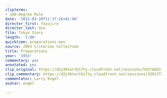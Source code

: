 ```yaml
---
clipterms:
- 180-Degree Rule
date: '2015-03-20T11:37:26+01:00'
director_first: Yasujiro
director_last: Ozu
film: Tokyo Story
length: '1:00'
quicktime: preparations.mov
source: 2003 Criterion Collection
title: Preparations
year: '1953'
commentary: yes
annotated: yes
clip_original: https://d2y36twrtb17ty.cloudfront.net/sessions/5937b0d1-dc1f-46bf-b129-a9b301739853/97e575f9-add4-49a6-9223-a9b30173985d-b6598724-01bf-41b9-8f61-a9b301744104.mp4
clip_commentary: https://d2y36twrtb17ty.cloudfront.net/sessions/33017f20-ac83-45bf-8387-a9b30173987b/f06a964e-510c-441a-a948-a9b301739884-16fcc2f7-515f-4c9c-80c0-a9b301744123.mp4
commentator: Larry Engel
avatar: engel

---
```

